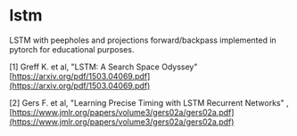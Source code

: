 # lstm

LSTM with peepholes and projections forward/backpass implemented in pytorch for educational purposes.

[1] Greff K. et al, "LSTM: A Search Space Odyssey" [https://arxiv.org/pdf/1503.04069.pdf](https://arxiv.org/pdf/1503.04069.pdf)

[2] Gers F. et al, "Learning Precise Timing with LSTM Recurrent Networks" , [https://www.jmlr.org/papers/volume3/gers02a/gers02a.pdf](https://www.jmlr.org/papers/volume3/gers02a/gers02a.pdf)
